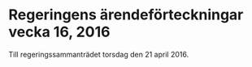 # Regeringens ärendeförteckningar vecka 16, 2016

Till regeringssammanträdet torsdag den 21 april 2016.
